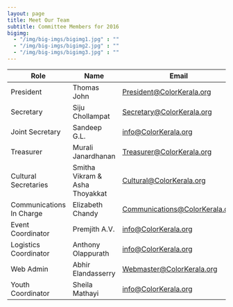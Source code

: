 ```yaml
---
layout: page
title: Meet Our Team
subtitle: Committee Members for 2016
bigimg:
  - "/img/big-imgs/bigimg1.jpg" : ""
  - "/img/big-imgs/bigimg2.jpg" : ""
  - "/img/big-imgs/bigimg3.jpg" : ""
---
```

|Role	                 |Name	                        |Email                         |
|------------------------|------------------------------|------------------------------|
|President	             |Thomas John	                |President@ColorKerala.org     |
|Secretary	             |Siju Chollampat               |Secretary@ColorKerala.org     |
|Joint Secretary         |Sandeep G.L.                  |info@ColorKerala.org          |
|Treasurer	             |Murali Janardhanan            |Treasurer@ColorKerala.org     | 
|Cultural Secretaries    |Smitha Vikram & Asha Thoyakkat|Cultural@ColorKerala.org      |
|Communications In Charge|Elizabeth Chandy              |Communications@ColorKerala.org|
|Event Coordinator	     |Premjith A.V.                 |info@ColorKerala.org          |
|Logistics Coordinator	 |Anthony Olappurath            |info@ColorKerala.org          |
|Web Admin	             |Abhir Elandasserry            |Webmaster@ColorKerala.org     |
|Youth Coordinator	     |Sheila Mathayi                |info@ColorKerala.org          |
